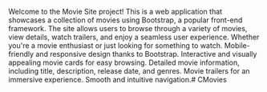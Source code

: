 Welcome to the Movie Site project! This is a web application that showcases a collection of movies using Bootstrap, a popular front-end framework. The site allows users to browse through a variety of movies, view details, watch trailers, and enjoy a seamless user experience. Whether you're a movie enthusiast or just looking for something to watch.
Mobile-friendly and responsive design thanks to Bootstrap.
Interactive and visually appealing movie cards for easy browsing.
Detailed movie information, including title, description, release date, and genres.
Movie trailers for an immersive experience.
Smooth and intuitive navigation.# CMovies
